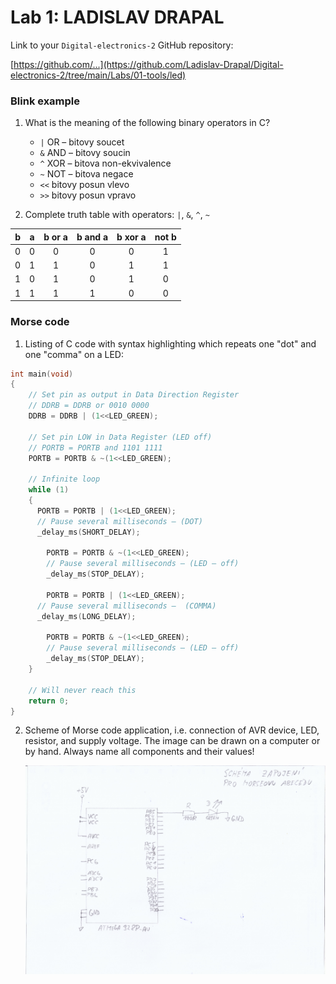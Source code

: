 # Lab 1: LADISLAV DRAPAL

Link to your `Digital-electronics-2` GitHub repository:

   [https://github.com/...](https://github.com/Ladislav-Drapal/Digital-electronics-2/tree/main/Labs/01-tools/led)


### Blink example

1. What is the meaning of the following binary operators in C?
   * `|`   OR  – bitovy soucet
   * `&`   AND – bitovy soucin
   * `^`   XOR – bitova non-ekvivalence
   * `~`   NOT – bitova negace
   * `<<`  bitovy posun vlevo
   * `>>`  bitovy posun vpravo

2. Complete truth table with operators: `|`, `&`, `^`, `~`

| **b** | **a** |**b or a** | **b and a** | **b xor a** | **not b** |
| :-: | :-: | :-: | :-: | :-: | :-: |
| 0 | 0 | 0 | 0 | 0 | 1 |
| 0 | 1 | 1 | 0 | 1 | 1 |
| 1 | 0 | 1 | 0 | 1 | 0 |
| 1 | 1 | 1 | 1 | 0 | 0 |


### Morse code

1. Listing of C code with syntax highlighting which repeats one "dot" and one "comma" on a LED:

```c
int main(void)
{
    // Set pin as output in Data Direction Register
    // DDRB = DDRB or 0010 0000
    DDRB = DDRB | (1<<LED_GREEN);

    // Set pin LOW in Data Register (LED off)
    // PORTB = PORTB and 1101 1111
    PORTB = PORTB & ~(1<<LED_GREEN);

    // Infinite loop
    while (1)
    {
      PORTB = PORTB | (1<<LED_GREEN);
      // Pause several milliseconds – (DOT)
      _delay_ms(SHORT_DELAY);
		
		PORTB = PORTB & ~(1<<LED_GREEN);
		// Pause several milliseconds – (LED – off)
		_delay_ms(STOP_DELAY);
		
		PORTB = PORTB | (1<<LED_GREEN);
      // Pause several milliseconds –  (COMMA)
      _delay_ms(LONG_DELAY);
		
		PORTB = PORTB & ~(1<<LED_GREEN);
		// Pause several milliseconds – (LED – off)
		_delay_ms(STOP_DELAY);
    }

    // Will never reach this
    return 0;
}
```


2. Scheme of Morse code application, i.e. connection of AVR device, LED, resistor, and supply voltage. The image can be drawn on a computer or by hand. Always name all components and their values!

   ![Morse](images/schema2.jpg)